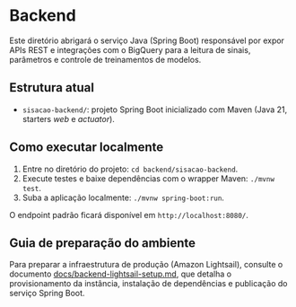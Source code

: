 # Backend

Este diretório abrigará o serviço Java (Spring Boot) responsável por expor APIs REST e integrações com o BigQuery para a leitura de sinais, parâmetros e controle de treinamentos de modelos.

## Estrutura atual

- `sisacao-backend/`: projeto Spring Boot inicializado com Maven (Java 21, starters *web* e *actuator*).

## Como executar localmente

1. Entre no diretório do projeto: `cd backend/sisacao-backend`.
2. Execute testes e baixe dependências com o wrapper Maven: `./mvnw test`.
3. Suba a aplicação localmente: `./mvnw spring-boot:run`.

O endpoint padrão ficará disponível em `http://localhost:8080/`.

## Guia de preparação do ambiente

Para preparar a infraestrutura de produção (Amazon Lightsail), consulte o documento [docs/backend-lightsail-setup.md](../docs/backend-lightsail-setup.md), que detalha o provisionamento da instância, instalação de dependências e publicação do serviço Spring Boot.
